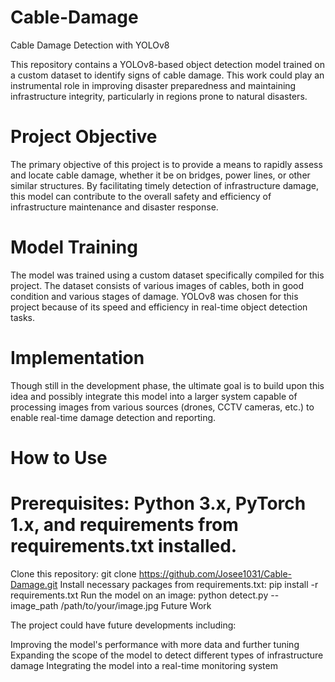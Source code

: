 # Cable-Damage
Cable Damage Detection with YOLOv8

This repository contains a YOLOv8-based object detection model trained on a custom dataset to identify signs of cable damage. This work could play an instrumental role in improving disaster preparedness and maintaining infrastructure integrity, particularly in regions prone to natural disasters.

# Project Objective

The primary objective of this project is to provide a means to rapidly assess and locate cable damage, whether it be on bridges, power lines, or other similar structures. By facilitating timely detection of infrastructure damage, this model can contribute to the overall safety and efficiency of infrastructure maintenance and disaster response.

# Model Training

The model was trained using a custom dataset specifically compiled for this project. The dataset consists of various images of cables, both in good condition and various stages of damage. YOLOv8 was chosen for this project because of its speed and efficiency in real-time object detection tasks.

# Implementation

Though still in the development phase, the ultimate goal is to build upon this idea and possibly integrate this model into a larger system capable of processing images from various sources (drones, CCTV cameras, etc.) to enable real-time damage detection and reporting.

# How to Use

# Prerequisites: Python 3.x, PyTorch 1.x, and requirements from requirements.txt installed.

Clone this repository: git clone https://github.com/Josee1031/Cable-Damage.git
Install necessary packages from requirements.txt: pip install -r requirements.txt
Run the model on an image: python detect.py --image_path /path/to/your/image.jpg
Future Work

The project could have future developments including:

Improving the model's performance with more data and further tuning
Expanding the scope of the model to detect different types of infrastructure damage
Integrating the model into a real-time monitoring system
